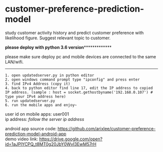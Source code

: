 # customer-preference-prediction-model
study customer activity history and predict customer preference with likelihood figure. Suggest relevant topic to customer.


************please deploy with python 3.6 version*************************

please make sure deploy pc and mobile devices are connected to the same LAN/wifi.

***********************************************************************************
```
1. open updatedserver.py in python editor
2. open windows command prompt type "ipconfig" and press enter
3. find IPv4 Address (copy it)
4. back to python editor find line 17, edit the IP address to copied IP address. (sample : host = socket.gethostbyname('192.168.0.107') # type your IPv4 address here)
5. run updatedserver.py
6. run the mobile apps and enjoy~
```


user id on mobile apps: user001
<br>ip address: *follow the server ip address*




android app source code: https://github.com/arixlee/customer-preference-prediction-model-android-app
<br>demo video link: https://drive.google.com/open?id=1aJPlYCPQ_t8MT0g20JbY0WvI3EwM57rH


